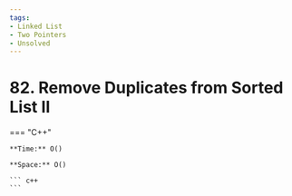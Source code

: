 ```yaml
---
tags:
- Linked List
- Two Pointers
- Unsolved
---
```



# 82. Remove Duplicates from Sorted List II

=== "C++"

    **Time:** O()

    **Space:** O()

    ``` c++
    ```